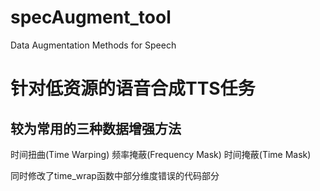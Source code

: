 # specAugment_tool
Data Augmentation Methods for Speech

# 针对低资源的语音合成TTS任务
## 较为常用的三种数据增强方法

时间扭曲(Time Warping) 频率掩蔽(Frequency Mask) 时间掩蔽(Time Mask)

同时修改了time_wrap函数中部分维度错误的代码部分
